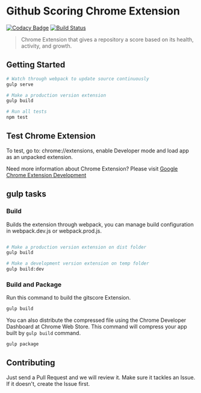 # Github Scoring Chrome Extension

[![Codacy Badge](https://api.codacy.com/project/badge/Grade/bb45e0c7e84a4950b15a18a8342aeace)](https://www.codacy.com/app/ngbravo/gitscore?utm_source=github.com&utm_medium=referral&utm_content=ngbravo/gitscore&utm_campaign=badger)
[![Build Status](https://travis-ci.org/ngbravo/gitscore.svg?branch=master)](https://travis-ci.org/ngbravo/gitscore)

> Chrome Extension that gives a repository a score based on its health, activity, and growth.

## Getting Started

```sh
# Watch through webpack to update source continuously
gulp serve

# Make a production version extension
gulp build

# Run all tests
npm test
```

## Test Chrome Extension

To test, go to: chrome://extensions, enable Developer mode and load app as an unpacked extension.

Need more information about Chrome Extension? Please visit [Google Chrome Extension Development](http://developer.chrome.com/extensions/devguide.html)


## gulp tasks

### Build

Builds the extension through webpack, you can manage build configuration in webpack.dev.js or webpack.prod.js.

```bash

# Make a production version extension on dist folder
gulp build

# Make a development version extension on temp folder
gulp build:dev

```

### Build and Package

Run this command to build the gitscore Extension.

```bash
gulp build
```

You can also distribute the compressed file using the Chrome Developer Dashboard at Chrome Web Store. This command will compress your app built by `gulp build` command.

```bash
gulp package
```

## Contributing

Just send a Pull Request and we will review it. Make sure it tackles an Issue. If it doesn't, create the Issue first.
